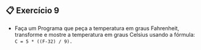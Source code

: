 ## 📋 Exercício 9
- Faça um Programa que peça a temperatura em graus Fahrenheit, transforme e mostre a temperatura em graus Celsius usando a fórmula:
  ```C = 5 * ((F-32) / 9).```

